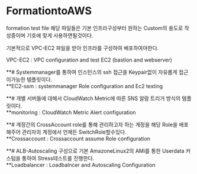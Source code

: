 # FormationtoAWS
 formation test file 
 해당 파일들은 기본 인프라구성부터 원하는 Custom의 용도로 작성중이며 기호에 맞게 사용하면될것이다.
 
 기본적으로 VPC-EC2 파일을 받아 인프라를 구성하여 배포하여야한다.
 

VPC-EC2 : VPC configuration and test EC2 (bastion and webserver)



**# Systemmanager를 통하여 인스턴스의 ssh 접근을 Keypair없이 자유롭게 접근이가능한 템플릿이다.  
**EC2-ssm : systemmanager Role configuration and Ec2 testing 



**# 개별 서버들에 대해서 CloudWatch Metric에 따른 SNS 알람 트리거 방식의 템플릿이다.               
**monitoring : CloudWatch Metric Alert configuration 



**# 계정간의 CrossAccount role를 통해 관리하고자 하는 계정을 해당 Role을 배포해주어 관리자의 계정에서 언제든 SwitchRole할수있다.                 
**Crossaccount  : Crossaccount assume Role configuration



**# ALB-Autoscaling 구성으로 기본 AmazoneLinux2의 AMi를 통한 Userdata 커스텀을 통하여 Stress테스트를 진행한다.              
**Loadbalancer : Loadbalncer and Autoscaling Configuration 
